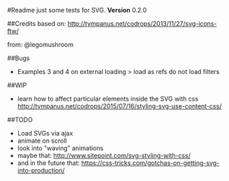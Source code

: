 #Readme
just some tests for SVG.
**Version** 0.2.0

##Credits
based on: http://tympanus.net/codrops/2013/11/27/svg-icons-ftw/

from: @legomushroom

##Bugs
* Examples 3 and 4 on external loading > load as refs do not load filters

##WIP
* learn how to affect particular elements inside the SVG with css http://tympanus.net/codrops/2015/07/16/styling-svg-use-content-css/

##TODO
* Load SVGs via ajax
* animate on scroll
* look into "waving" animations
* maybe that: http://www.sitepoint.com/svg-styling-with-css/
* and in the future that: https://css-tricks.com/gotchas-on-getting-svg-into-production/

